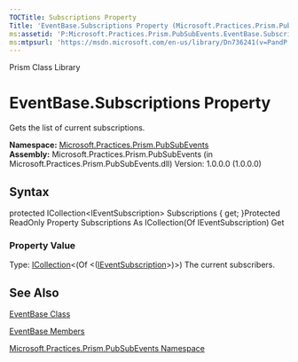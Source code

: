 ```yaml
---
TOCTitle: Subscriptions Property
Title: 'EventBase.Subscriptions Property (Microsoft.Practices.Prism.PubSubEvents)'
ms:assetid: 'P:Microsoft.Practices.Prism.PubSubEvents.EventBase.Subscriptions'
ms:mtpsurl: 'https://msdn.microsoft.com/en-us/library/Dn736241(v=PandP.50)'
---
```


Prism Class Library

EventBase.Subscriptions Property
====================================

Gets the list of current subscriptions.

**Namespace:** [Microsoft.Practices.Prism.PubSubEvents](https://msdn.microsoft.com/n:microsoft.practices.prism.pubsubevents)
**Assembly:** Microsoft.Practices.Prism.PubSubEvents (in Microsoft.Practices.Prism.PubSubEvents.dll) Version: 1.0.0.0 (1.0.0.0)

## Syntax


protected ICollection&lt;IEventSubscription&gt; Subscriptions { get; }Protected ReadOnly Property Subscriptions As ICollection(Of IEventSubscription) Get
### Property Value

Type: [ICollection](http://msdn.microsoft.com/en-us/library/92t2ye13)&lt;(Of &lt;([IEventSubscription](https://msdn.microsoft.com/t:microsoft.practices.prism.pubsubevents.ieventsubscription)&gt;)&gt;)
The current subscribers.

See Also
--------


[EventBase Class](https://msdn.microsoft.com/t:microsoft.practices.prism.pubsubevents.eventbase)

[EventBase Members](https://msdn.microsoft.com/allmembers.t:microsoft.practices.prism.pubsubevents.eventbase)

[Microsoft.Practices.Prism.PubSubEvents Namespace](https://msdn.microsoft.com/n:microsoft.practices.prism.pubsubevents)
